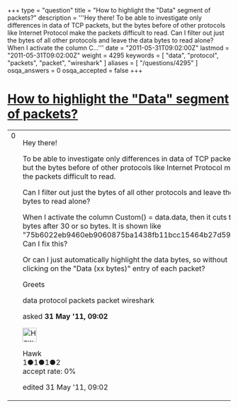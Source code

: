 +++
type = "question"
title = "How to highlight the &quot;Data&quot; segment of packets?"
description = '''Hey there! To be able to investigate only differences in data of TCP packets, but the bytes before of other protocols like Internet Protocol make the packets difficult to read. Can I filter out just the bytes of all other protocols and leave the data bytes to read alone? When I activate the column C...'''
date = "2011-05-31T09:02:00Z"
lastmod = "2011-05-31T09:02:00Z"
weight = 4295
keywords = [ "data", "protocol", "packets", "packet", "wireshark" ]
aliases = [ "/questions/4295" ]
osqa_answers = 0
osqa_accepted = false
+++

<div class="headNormal">

# [How to highlight the "Data" segment of packets?](/questions/4295/how-to-highlight-the-data-segment-of-packets)

</div>

<div id="main-body">

<div id="askform">

<table id="question-table" style="width:100%;"><colgroup><col style="width: 50%" /><col style="width: 50%" /></colgroup><tbody><tr class="odd"><td style="width: 30px; vertical-align: top"><div class="vote-buttons"><div id="post-4295-score" class="post-score" title="current number of votes">0</div><div id="favorite-count" class="favorite-count"></div></div></td><td><div id="item-right"><div class="question-body"><p>Hey there!</p><p>To be able to investigate only differences in data of TCP packets, but the bytes before of other protocols like Internet Protocol make the packets difficult to read.</p><p>Can I filter out just the bytes of all other protocols and leave the data bytes to read alone?</p><p>When I activate the column Custom() = data.data, then it cuts the bytes after 30 or so bytes. It is shown like "75b6022eb9460eb9060875ba1438fb11bcc15464b27d59d0...". Can I fix this?</p><p>Or can I just automatically highlight the data bytes, so without clicking on the "Data (xx bytes)" entry of each packet?</p><p>Greets</p></div><div id="question-tags" class="tags-container tags">data protocol packets packet wireshark</div><div id="question-controls" class="post-controls"></div><div class="post-update-info-container"><div class="post-update-info post-update-info-user"><p>asked <strong>31 May '11, 09:02</strong></p><img src="https://secure.gravatar.com/avatar/42dba7472f1f6575664b96ec0fbed2ea?s=32&amp;d=identicon&amp;r=g" class="gravatar" width="32" height="32" alt="Hawk&#39;s gravatar image" /><p>Hawk<br />
<span class="score" title="1 reputation points">1</span><span title="1 badges"><span class="badge1">●</span><span class="badgecount">1</span></span><span title="1 badges"><span class="silver">●</span><span class="badgecount">1</span></span><span title="2 badges"><span class="bronze">●</span><span class="badgecount">2</span></span><br />
<span class="accept_rate" title="Rate of the user&#39;s accepted answers">accept rate:</span> <span title="Hawk has no accepted answers">0%</span></p></div><div class="post-update-info post-update-info-edited"><p>edited 31 May '11, 09:02</p></div></div><div id="comments-container-4295" class="comments-container"></div><div id="comment-tools-4295" class="comment-tools"></div><div class="clear"></div><div id="comment-4295-form-container" class="comment-form-container"></div><div class="clear"></div></div></td></tr></tbody></table>

</div>

</div>

